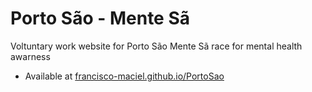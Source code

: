 # Porto São - Mente Sã
Voltuntary work website for Porto São Mente Sã race for mental health awarness


* Available at [francisco-maciel.github.io/PortoSao](http://francisco-maciel.github.io/PortoSao)
